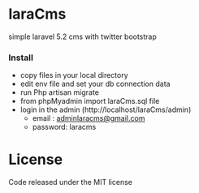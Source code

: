 # laraCms
simple laravel 5.2 cms with twitter bootstrap

### Install
 
 - copy files in your local directory
 - edit env file and set your db connection data
 - run Php artisan migrate
 - from phpMyadmin  import  laraCms.sql file
 - login in the  admin (http://localhost/laraCms/admin)
    - email : adminlaracms@gmail.com
   - password: laracms
  
License
=======
Code released under the MIT license

